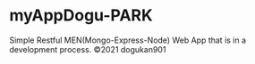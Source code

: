# myAppDogu-PARK
Simple Restful MEN(Mongo-Express-Node) Web App that is in a development process.  ©2021 dogukan901
